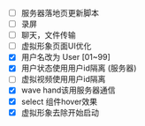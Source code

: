 - [ ] 服务器落地页更新脚本
- [ ] 录屏
- [ ] 聊天，文件传输
- [ ] 虚拟形象页面UI优化
- [x] 用户名改为 User [01~99]
- [x] 用户状态使用用户id隔离 (服务器)
- [ ] 虚拟视频使用用户id隔离
- [x] wave hand该用服务器通信
- [x] select 组件hover效果
- [x] 虚拟形象去除开始启动